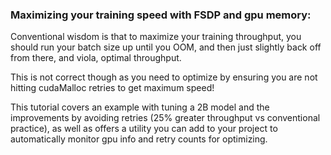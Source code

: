 ### Maximizing your training speed with FSDP and gpu memory:

Conventional wisdom is that to maximize your training throughput, you should run your batch size up until you OOM, 
and then just slightly back off from there, and viola, optimal throughput.

This is not correct though as you need to optimize by ensuring you are not hitting cudaMalloc retries to get maximum speed!

This tutorial covers an example with tuning a 2B model and the improvements by avoiding retries (25% greater throughput vs conventional practice), 
as well as offers a utility you can add to your project to automatically monitor gpu info and retry counts for optimizing. 



